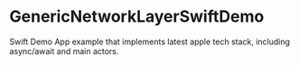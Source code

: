 # GenericNetworkLayerSwiftDemo
Swift Demo App example that implements latest apple tech stack, including async/await and main actors.
